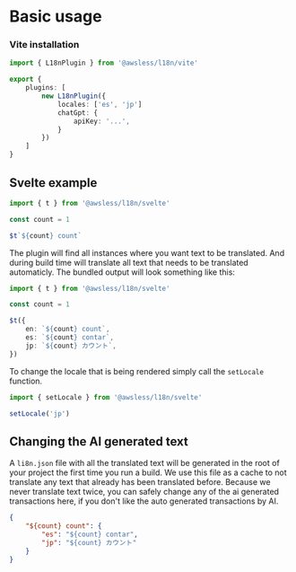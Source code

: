 
# Basic usage

### Vite installation

```ts
import { L18nPlugin } from '@awsless/l18n/vite'

export {
	plugins: [
		new L18nPlugin({
			locales: ['es', 'jp']
			chatGpt: {
				apiKey: '...',
			}
		})
	]
}
```

## Svelte example

```ts
import { t } from '@awsless/l18n/svelte'

const count = 1

$t`${count} count`
```

The plugin will find all instances where you want text to be translated. And during build time will translate all text that needs to be translated automaticly.
The bundled output will look something like this:

```ts
import { t } from '@awsless/l18n/svelte'

const count = 1

$t({
	en: `${count} count`,
	es: `${count} contar`,
	jp: `${count} カウント`,
})
```

To change the locale that is being rendered simply call the `setLocale` function.

```ts
import { setLocale } from '@awsless/l18n/svelte'

setLocale('jp')
```

## Changing the AI generated text

A `li8n.json` file with all the translated text will be generated in the root of your project the first time you run a build. We use this file as a cache to not translate any text that already has been translated before. Because we never translate text twice, you can safely change any of the ai generated transactions here, if you don't like the auto generated transactions by AI.

```json
{
	"${count} count": {
		"es": "${count} contar",
		"jp": "${count} カウント"
	}
}
```

